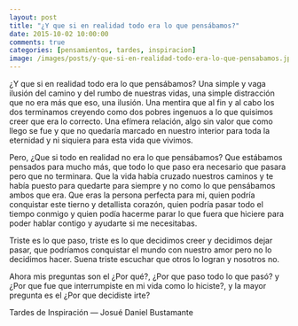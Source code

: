 ```yaml
---
layout: post
title: "¿Y que si en realidad todo era lo que pensábamos?"
date: 2015-10-02 10:00:00
comments: true
categories: [pensamientos, tardes, inspiracion]
image: /images/posts/y-que-si-en-realidad-todo-era-lo-que-pensabamos.jpg
---
```


¿Y que si en realidad todo era lo que pensábamos?
Una simple y vaga ilusión del camino y del rumbo de nuestras vidas, una simple distracción que no era más que eso, una ilusión.
Una mentira que al fin y al cabo los dos terminamos creyendo como dos pobres ingenuos a lo que quisimos creer que era lo correcto.
Una efímera relación, algo sin valor que como llego se fue y que no quedaría marcado en nuestro interior para toda la eternidad y ni siquiera para esta vida que vivimos.

Pero, ¿Que si todo en realidad no era lo que pensábamos?
Que estábamos pensados para mucho más, que todo lo que paso era necesario que pasara pero que no terminara.
Que la vida había cruzado nuestros caminos y te había puesto para quedarte para siempre y no como lo que pensábamos ambos que era.
Que eras la persona perfecta para mi, quien podría conquistar este tierno y detallista corazón, quien podría pasar todo el tiempo conmigo y quien podía hacerme parar lo que fuera que hiciere para poder hablar contigo y ayudarte si me necesitabas.

Triste es lo que paso, triste es lo que decidimos creer y decidimos dejar pasar, que podríamos conquistar el mundo con nuestro amor pero no lo decidimos hacer. Suena triste escuchar que otros lo logran y nosotros no.

Ahora mis preguntas son el ¿Por qué?, ¿Por que paso todo lo que pasó? y ¿Por que fue que interrumpiste en mi vida como lo hiciste?, y la mayor pregunta es el ¿Por que decidiste irte?

Tardes de Inspiración — Josué Daniel Bustamante